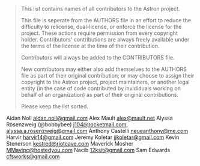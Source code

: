 > This list contains names of all contributors to the Astron project.
>
> This file is seperate from the AUTHORS file in an effort to reduce the difficulty to
> relicense, dual-license, or enforce the license for the project. These actions require
> permission from every copyright holder. Contributors' contributions are always
> freely available under the terms of the license at the time of their contribution.
>
> Contributors will always be added to the CONTRIBUTORS file.
>
> New contributors may either also add themselves to the AUTHORS file as part of their original
> contribution; or may choose to assign their copyright to the Astron project, project maintainers,
> or another legal entity (in the case of code contributed by invididuals working on behalf of an
> organization) as part of their original contributions.
>
> Please keep the list sorted.

Aidan Noll <aidan.noll@gmail.com>
Alex Mault <alex@mault.net>
Alyssa Rosenzweig (@bobbybee) <j104@rocketmail.com>, <alyssa.a.rosenzweig@gmail.com>
Anthony Castelli <neueanthony@me.com>
Harvir <harvir14@gmail.com>
Jeremy Koletar <jjkoletar@gmail.com>
Kevin Stenerson <kestred@riotcave.com>
Maverick Mosher <MMavipc@hostedyou.com>
Nacib <12ksit@gmail.com>
Sam Edwards <cfsworks@gmail.com>
